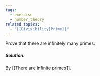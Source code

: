 ```yaml
---
tags:
  - exercise
  - number_theory
related topics:
  - "[[Divisibility|Prime]]"
---
```

Prove that there are infinitely many primes.
##### Solution:
By [[There are infinite primes]].